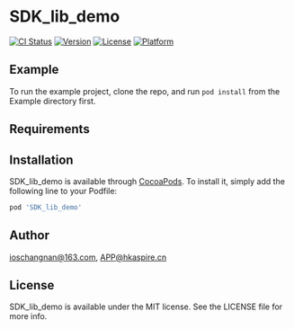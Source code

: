 # SDK_lib_demo

[![CI Status](https://img.shields.io/travis/ioschangnan@163.com/SDK_lib_demo.svg?style=flat)](https://travis-ci.org/ioschangnan@163.com/SDK_lib_demo)
[![Version](https://img.shields.io/cocoapods/v/SDK_lib_demo.svg?style=flat)](https://cocoapods.org/pods/SDK_lib_demo)
[![License](https://img.shields.io/cocoapods/l/SDK_lib_demo.svg?style=flat)](https://cocoapods.org/pods/SDK_lib_demo)
[![Platform](https://img.shields.io/cocoapods/p/SDK_lib_demo.svg?style=flat)](https://cocoapods.org/pods/SDK_lib_demo)

## Example

To run the example project, clone the repo, and run `pod install` from the Example directory first.

## Requirements

## Installation

SDK_lib_demo is available through [CocoaPods](https://cocoapods.org). To install
it, simply add the following line to your Podfile:

```ruby
pod 'SDK_lib_demo'
```

## Author

ioschangnan@163.com, APP@hkaspire.cn

## License

SDK_lib_demo is available under the MIT license. See the LICENSE file for more info.
